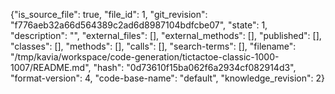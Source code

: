 {"is_source_file": true, "file_id": 1, "git_revision": "f776aeb32a66d564389c2ad6d8987104bdfcbe07", "state": 1, "description": "", "external_files": [], "external_methods": [], "published": [], "classes": [], "methods": [], "calls": [], "search-terms": [], "filename": "/tmp/kavia/workspace/code-generation/tictactoe-classic-1000-1007/README.md", "hash": "0d73610f15ba062f6a2934cf082914d3", "format-version": 4, "code-base-name": "default", "knowledge_revision": 2}